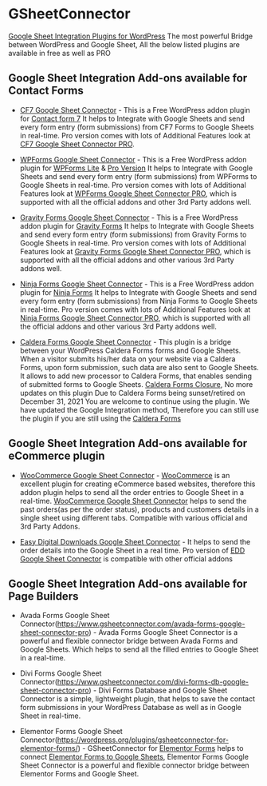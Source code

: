 # GSheetConnector

 [Google Sheet Integration Plugins for WordPress](https://www.gsheetconnector.com/)
 The most powerful Bridge between WordPress and Google Sheet, All the below listed plugins are available in free as well as PRO

## Google Sheet Integration Add-ons available for Contact Forms
- [CF7 Google Sheet Connector](https://wordpress.org/plugins/cf7-google-sheets-connector/) - This is a Free WordPress addon plugin for [Contact form 7](https://wordpress.org/plugins/contact-form-7/) It helps to Integrate with Google Sheets and send every form entry (form submissions) from CF7 Forms to Google Sheets in real-time. Pro version comes with lots of Additional Features look at [CF7 Google Sheet Connector PRO](https://www.gsheetconnector.com/cf7-google-sheet-connector-pro).

- [WPForms Google Sheet Connector](https://wordpress.org/plugins/gsheetconnector-wpforms/) - This is a Free WordPress addon plugin for [WPForms Lite](https://wordpress.org/plugins/wpforms-lite/) & [Pro Version](https://wpforms.com/pricing/) It helps to Integrate with Google Sheets and send every form entry (form submissions) from WPForms to Google Sheets in real-time. Pro version comes with lots of Additional Features look at [WPForms Google Sheet Connector PRO](https://www.gsheetconnector.com/wpforms-google-sheet-connector-pro), which is supported with all the official addons and other 3rd Party addons well.

- [Gravity Forms Google Sheet Connector](https://wordpress.org/plugins/gsheetconnector-gravity-forms/) - This is a Free WordPress addon plugin for [Gravity Forms](https://www.gravityforms.com/) It helps to Integrate with Google Sheets and send every form entry (form submissions) from Gravity Forms to Google Sheets in real-time. Pro version comes with lots of Additional Features look at [Gravity Forms Google Sheet Connector PRO](https://www.gsheetconnector.com/gravity-forms-google-sheet-connector/), which is supported with all the official addons and other various 3rd Party addons well.

- [Ninja Forms Google Sheet Connector](https://wordpress.org/plugins/gsheetconnector-ninja-forms/) - This is a Free WordPress addon plugin for [Ninja Forms](https://wordpress.org/plugins/ninja-forms/) It helps to Integrate with Google Sheets and send every form entry (form submissions) from Ninja Forms to Google Sheets in real-time. Pro version comes with lots of Additional Features look at [Ninja Forms Google Sheet Connector PRO](https://www.gsheetconnector.com/ninja-forms-google-sheet-connector-pro), which is supported with all the official addons and other various 3rd Party addons well.

- [Caldera Forms Google Sheet Connector](https://wordpress.org/plugins/gsheetconnector-caldera-forms/) - This plugin is a bridge between your WordPress Caldera Forms forms and Google Sheets. When a visitor submits his/her data on your website via a Caldera Forms, upon form submission, such data are also sent to Google Sheets. It allows to add new processor to Caldera Forms, that enables sending of submitted forms to Google Sheets. 
[Caldera Forms Closure](https://calderaforms.com/2021/03/the-future-of-caldera-forms), No more updates on this plugin
Due to Caldera Forms being sunset/retired on December 31, 2021
You are welcome to continue using the plugin. We have updated the Google Integration method, Therefore you can still use the plugin if you are still using the [Caldera Forms](https://github.com/CalderaWP/Caldera-Forms/releases)

## Google Sheet Integration Add-ons available for eCommerce plugin
- [WooCommerce Google Sheet Connector](https://wordpress.org/plugins/wc-gsheetconnector/) - [WooCommerce](https://wordpress.org/plugins/woocommerce/) is an excellent plugin for creating eCommerce based websites, therefore this addon plugin helps to send all the order entries to Google Sheet in a real-time. [WooCommerce Google Sheet Connector](https://www.gsheetconnector.com/woocommerce-google-sheet-connector-pro) helps to send the past orders(as per the order status), products and customers details in a single sheet using different tabs. Compatible with various official and 3rd Party Addons.

- [Easy Digital Downloads Google Sheet Connector](https://wordpress.org/plugins/gsheetconnector-easy-digital-downloads/) - It helps to send the order details into the Google Sheet in a real time. Pro version of [EDD Google Sheet Connector](https://www.gsheetconnector.com/edd-google-sheet-connector-pro) is compatible with other official addons

## Google Sheet Integration Add-ons available for Page Builders
- Avada Forms Google Sheet Connector(https://www.gsheetconnector.com/avada-forms-google-sheet-connector-pro) - Avada Forms Google Sheet Connector is a powerful and flexible connector bridge between Avada Forms and Google Sheets. Which helps to send all the filled entries to Google Sheet in a real-time.

- Divi Forms Google Sheet Connector(https://www.gsheetconnector.com/divi-forms-db-google-sheet-connector-pro) - Divi Forms Database and Google Sheet Connector is a simple, lightweight plugin, that helps to save the contact form submissions in your WordPress Database as well as in Google Sheet in real-time.

- Elementor Forms Google Sheet Connector(https://wordpress.org/plugins/gsheetconnector-for-elementor-forms/) - GSheetConnector for [Elementor Forms](https://be.elementor.com/visit/?bta=17102&nci=5526) helps to connect [Elementor Forms to Google Sheets](https://www.gsheetconnector.com/elementor-forms-google-sheet-connector-pro), Elementor Forms Google Sheet Connector is a powerful and flexible connector bridge between Elementor Forms and Google Sheet.
